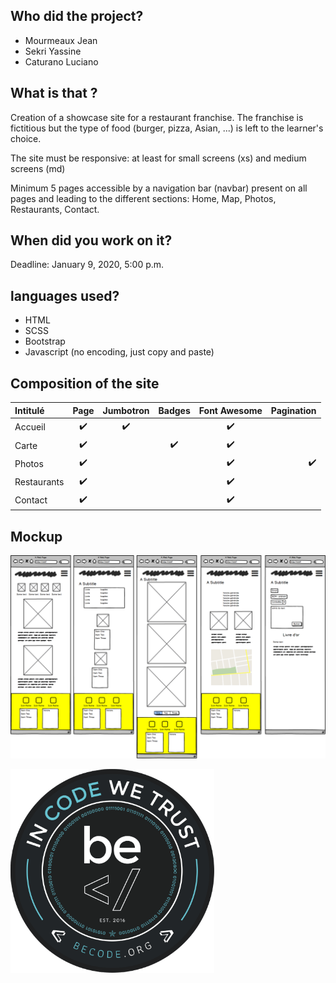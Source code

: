 ## Who did the project?
- Mourmeaux Jean
- Sekri Yassine
- Caturano Luciano

## What is that ?

Creation of a showcase site for a restaurant franchise. The franchise is fictitious but the type of food (burger, pizza, Asian, ...) is left to the learner's choice.

The site must be responsive: at least for small screens (xs) and medium screens (md)

Minimum 5 pages accessible by a navigation bar (navbar) present on all pages and leading to the different sections: Home, Map, Photos, Restaurants, Contact.

## When did you work on it?

Deadline: January 9, 2020, 5:00 p.m.

## languages ​​used?

- HTML
- SCSS
- Bootstrap
- Javascript (no encoding, just copy and paste)


## Composition of the site

|         Intitulé           |       Page        |   Jumbotron  |   Badges    | Font Awesome | Pagination | 
| :------------------------  | :---------------: | :-----------:| :--------: | :----------: |  -------:  |
| Accueil                    |        ✔️          |       ✔️      |             |       ✔️      |            |       
| Carte                      |        ✔️          |              |      ✔️      |       ✔️      |            |        
| Photos                     |        ✔️          |              |             |       ✔️      |      ✔️     |      
| Restaurants                |        ✔️          |              |             |       ✔️      |            |        
| Contact                    |        ✔️          |              |             |       ✔️      |            |           


## Mockup

![Mockup](./assets/images/mockup.png)

![Becode](./assets/images/becode.png)